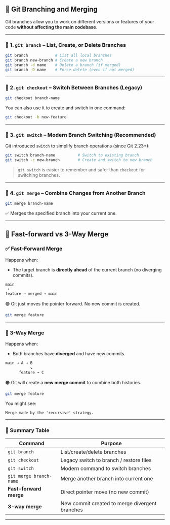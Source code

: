 ## 🌿 Git Branching and Merging

Git branches allow you to work on different versions or features of your code **without affecting the main codebase**.

---

### 🔹 1. `git branch` – **List, Create, or Delete Branches**

```bash
git branch            # List all local branches
git branch new-branch # Create a new branch
git branch -d name    # Delete a branch (if merged)
git branch -D name    # Force delete (even if not merged)
```

---

### 🔹 2. `git checkout` – **Switch Between Branches (Legacy)**

```bash
git checkout branch-name
```

You can also use it to create and switch in one command:

```bash
git checkout -b new-feature
```

---

### 🔹 3. `git switch` – **Modern Branch Switching (Recommended)**

Git introduced `switch` to simplify branch operations (since Git 2.23+):

```bash
git switch branch-name          # Switch to existing branch
git switch -c new-branch        # Create and switch to new branch
```

> `git switch` is easier to remember and safer than `checkout` for switching branches.

---

### 🔹 4. `git merge` – **Combine Changes from Another Branch**

```bash
git merge branch-name
```

✅ Merges the specified branch into your current one.

---

## 🔀 Fast-forward vs 3-Way Merge

### ✅ Fast-Forward Merge

Happens when:

* The target branch is **directly ahead** of the current branch (no diverging commits).

```bash
main
 ↓
feature → merged → main
```

🟢 Git just moves the pointer forward. No new commit is created.

```bash
git merge feature
```

---

### 🔀 3-Way Merge

Happens when:

* Both branches have **diverged** and have new commits.

```bash
main → A → B
           ↘
      feature → C
```

🟠 Git will create a **new merge commit** to combine both histories.

```bash
git merge feature
```

You might see:

```text
Merge made by the 'recursive' strategy.
```

---

### 📝 Summary Table

| Command                 | Purpose                                        |
| ----------------------- | ---------------------------------------------- |
| `git branch`            | List/create/delete branches                    |
| `git checkout`          | Legacy switch to branch / restore files        |
| `git switch`            | Modern command to switch branches              |
| `git merge branch-name` | Merge another branch into current one          |
| **Fast-forward merge**  | Direct pointer move (no new commit)            |
| **3-way merge**         | New commit created to merge divergent branches |

---

